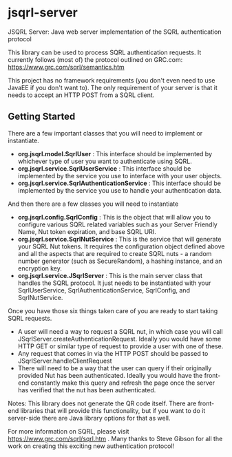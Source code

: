 # jsqrl-server
JSQRL Server: Java web server implementation of the SQRL authentication protocol



This library can be used to process SQRL authentication requests. It currently follows (most of) the protocol outlined on GRC.com: https://www.grc.com/sqrl/semantics.htm


This project has no framework requirements (you don't even need to use JavaEE if you don't want to). 
The only requirement of your server is that it needs to accept an HTTP POST from a SQRL client.

## Getting Started

There are a few important classes that you will need to implement or instantiate.

* __org.jsqrl.model.SqrlUser__ : This interface should be implemented by whichever type of user you want to authenticate using SQRL.
* __org.jsqrl.service.SqrlUserService__ : This interface should be implemented by the service you use to interface with your user objects.
* __org.jsqrl.service.SqrlAuthenticationService__ : This interface should be implemented by the service you use to handle your authentication data.

And then there are a few classes you will need to instantiate
* __org.jsqrl.config.SqrlConfig__ : This is the object that will allow you to configure various SQRL related variables such as your Server Friendly Name, Nut token expiration, and base SQRL URI.
* __org.jsqrl.service.SqrlNutService__ : This is the service that will generate your SQRL Nut tokens. It requires the configuration object defined above and all the aspects that are required to create SQRL nuts - a random number generator (such as SecureRandom), a hashing instance, and an encryption key.
* __org.jsqrl.service.JSqrlServer__ : This is the main server class that handles the SQRL protocol. It just needs to be instantiated with your SqrlUserService, SqrlAuthenticationService, SqrlConfig, and SqrlNutService.

Once you have those six things taken care of you are ready to start taking SQRL requests.
* A user will need a way to request a SQRL nut, in which case you will call JSqrlServer.createAuthenticationRequest. Ideally you would have some HTTP GET or similar type of request to provide a user with one of these.
* Any request that comes in via the HTTP POST should be passed to JSqrlServer.handleClientRequest
* There will need to be a way that the user can query if their originally provided Nut has been authenticated. Ideally you would have the front-end constantly make this query and refresh the page once the server has verified that the nut has been authenticated.

Notes:
This library does not generate the QR code itself. There are front-end libraries that will provide this functionality, but if you want to do it server-side there are Java library options for that as well.

For more information on SQRL, please visit https://www.grc.com/sqrl/sqrl.htm . Many thanks to Steve Gibson for all the work on creating this exciting new authentication protocol!
